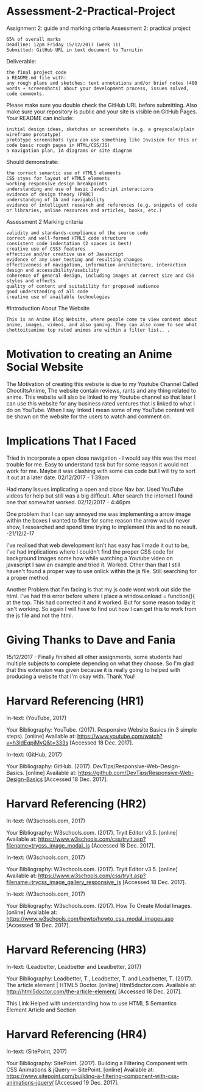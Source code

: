 # Assessment-2-Practical-Project
Assignment 2: guide and marking criteria
Assessment 2: practical project

    65% of overall marks
    Deadline: 12pm Friday 15/12/2017 (week 11)
    Submitted: GitHub URL in text document to Turnitin

Deliverable:

    the final project code
    a README.md file with:
    any rough plans and sketches: text annotations and/or brief notes (400 words + screenshots) about your development process, issues solved, code comments.

Please make sure you double check the GitHub URL before submitting. Also make sure your repository is public and your site is visible on GitHub Pages.
Your README can include:

    initial design ideas, sketches or screenshots (e.g. a greyscale/plain wireframe prototype)
    prototype screenshots (you can use something like Invision for this or code basic rough pages in HTML/CSS/JS)
    a navigation plan, IA diagrams or site diagram

Should demonstrate:

    the correct semantic use of HTML5 elements
    CSS styes for layout of HTML5 elements
    working responsive design breakpoints
    understanding and use of basic JavaScript interactions
    evidence of design theory (PARC)
    understanding of IA and navigability
    evidence of intelligent research and references (e.g. snippets of code or libraries, online resources and articles, books, etc.)

Assessment 2 Marking criteria

    validity and standards-compliance of the source code
    correct and well-formed HTML5 code structure
    consistent code indentation (2 spaces is best)
    creative use of CSS3 features
    effective and/or creative use of Javascript
    evidence of any user testing and resulting changes
    effectiveness of navigation, information architecture, interaction design and accessibility/usability
    coherence of general design, including images at correct size and CSS styles and effects
    quality of content and suitability for proposed audience
    good understanding of all code
    creative use of available technologies


#Introduction About The Website

    This is an Anime Blog Website, where people come to view content about  anime, images, videos, and also gaming. They can also come to see what chottoitsanime top rated animes are within a filter list.. .

# Motivation to creating an Anime Social Website

   The Motivation of creating this website is due to my Youtube Channel Called ChootiItsAnime, The website
   contain reviews, rants and any thing related to anime. This website will also be linked to my Youtube channel
   so that later I can use this website for any business rated ventures that is linked to what I do on YouTube.
   When I say linked I mean some of my YouTube content will be shown on the website for the users to watch and
   comment on.

# Implications That I Faced

  Tried in incorporate a open close navigation - I would say this was the most trouble for me. Easy to understand
  task but for some reason it would not work for me. Maybe it was clashing with some css code but I will try to
  sort it out at a later date. 02/12/2017 - 1:39pm

  Had many Issues implicating a open and close Nav bar. Used YouTube videos for help but still was a big difficult.
  After search the internet I found one that somewhat worked. 02/12/2017 - 4:46pm

  One problem that I can say annoyed me was implementing a arrow image within the boxes I wanted to filter
  for some reason the arrow would never show, I researched and spend time trying to implement this and to no result. -21/12/2-17

  I've realised that web development isn't has easy has I made it out to be, I've had implications where I couldn't find the proper CSS code for background Images
  some how while watching a Youtube video on javascript I saw an example and tried it. Worked. Other than that I still haven't found
  a proper way to use onlick within the js file. Still searching for a proper method.

  Another Problem that I'm facing is that my js code wont work out side the html. I've had this error before where I place a window.onload = function(){ at the top.
    This had corrected it and it worked. But for some reason today it isn't working. So again I will have to find out how I can get this to work from
    the js file and not the html.

# Giving Thanks to Dave and Fania
  15/12/2017 - Finally finished all other assignments, some students had multiple subjects to complete depending on what they choose. So I'm glad that this extension was given because it is really going to helped with producing a website that I'm okay with. Thank You!

# Harvard Referencing (HR1)
  In-text: (YouTube, 2017)

  Your Bibliography: YouTube. (2017). Responsive Website Basics (in 3 simple steps). [online] Available at: https://www.youtube.com/watch?v=h3IdEqpjMvQ&t=333s [Accessed 18 Dec. 2017].

  In-text: (GitHub, 2017)

  Your Bibliography: GitHub. (2017). DevTips/Responsive-Web-Design-Basics. [online] Available at: https://github.com/DevTips/Responsive-Web-Design-Basics [Accessed 18 Dec. 2017].


# Harvard Referencing (HR2)
  In-text: (W3schools.com, 2017)

  Your Bibliography: W3schools.com. (2017). Tryit Editor v3.5. [online] Available at: https://www.w3schools.com/css/tryit.asp?filename=trycss_image_modal_js [Accessed 18 Dec. 2017].

  In-text: (W3schools.com, 2017)

  Your Bibliography: W3schools.com. (2017). Tryit Editor v3.5. [online] Available at: https://www.w3schools.com/css/tryit.asp?filename=trycss_image_gallery_responsive_js [Accessed 18 Dec. 2017].

  In-text: (W3schools.com, 2017)

  Your Bibliography: W3schools.com. (2017). How To Create Modal Images. [online] Available at: https://www.w3schools.com/howto/howto_css_modal_images.asp [Accessed 19 Dec. 2017].

# Harvard Referencing (HR3)
  In-text: (Leadbetter, Leadbetter and Leadbetter, 2017)

  Your Bibliography: Leadbetter, T., Leadbetter, T. and Leadbetter, T. (2017). The article element | HTML5 Doctor. [online] Html5doctor.com. Available at: http://html5doctor.com/the-article-element/ [Accessed 18 Dec. 2017].

  This Link Helped with understanding how to use HTML 5 Semantics Element Article and Section

# Harvard Referencing (HR4)

  In-text: (SitePoint, 2017)

  Your Bibliography: SitePoint. (2017). Building a Filtering Component with CSS Animations & jQuery — SitePoint. [online] Available at: https://www.sitepoint.com/building-a-filtering-component-with-css-animations-jquery/ [Accessed 19 Dec. 2017].
